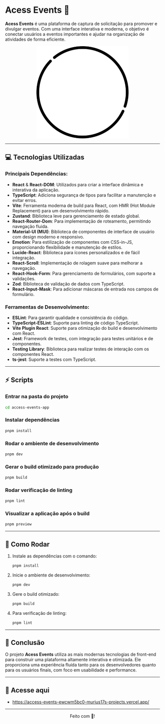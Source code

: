 
# Acess Events 📱

**Acess Events** é uma plataforma de captura de solicitação para promover e divulgar eventos. Com uma interface interativa e moderna, o objetivo é conectar usuários a eventos importantes e ajudar na organização de atividades de forma eficiente.

<div align="center">
  <a href="https://github.com/seu-repositorio">
    <img src="access-events-app/src/assets/circulo.png" width="300px" />
  </a>
</div>

---

## 💻 Tecnologias Utilizadas

### Principais Dependências:

- **React** & **React-DOM**: Utilizados para criar a interface dinâmica e interativa da aplicação.
- **TypeScript**: Adiciona segurança de tipos para facilitar a manutenção e evitar erros.
- **Vite**: Ferramenta moderna de build para React, com HMR (Hot Module Replacement) para um desenvolvimento rápido.
- **Zustand**: Biblioteca leve para gerenciamento de estado global.
- **React-Router-Dom**: Para implementação de roteamento, permitindo navegação fluida.
- **Material-UI (MUI)**: Biblioteca de componentes de interface de usuário com design moderno e responsivo.
- **Emotion**: Para estilização de componentes com CSS-in-JS, proporcionando flexibilidade e manutenção de estilos.
- **Lucide-React**: Biblioteca para ícones personalizados e de fácil integração.
- **React-Scroll**: Implementação de rolagem suave para melhorar a navegação.
- **React-Hook-Form**: Para gerenciamento de formulários, com suporte a validações.
- **Zod**: Biblioteca de validação de dados com TypeScript.
- **React-Input-Mask**: Para adicionar máscaras de entrada nos campos de formulário.

### Ferramentas de Desenvolvimento:

- **ESLint**: Para garantir qualidade e consistência do código.
- **TypeScript-ESLint**: Suporte para linting de código TypeScript.
- **Vite Plugin React**: Suporte para otimização do build e desenvolvimento com React.
- **Jest**: Framework de testes, com integração para testes unitários e de componentes.
- **Testing Library**: Biblioteca para realizar testes de interação com os componentes React.
- **ts-jest**: Suporte a testes com TypeScript.

---

## ⚡ Scripts

### Entrar na pasta do projeto

```zsh
cd access-events-app
```

### Instalar dependências

```zsh
pnpm install
```

### Rodar o ambiente de desenvolvimento

```zsh
pnpm dev
```

### Gerar o build otimizado para produção

```zsh
pnpm build
```

### Rodar verificação de linting

```zsh
pnpm lint
```

### Visualizar a aplicação após o build

```zsh
pnpm preview
```

---

## 🚀 Como Rodar

1. Instale as dependências com o comando:

   ```zsh
   pnpm install
   ```

2. Inicie o ambiente de desenvolvimento:

   ```zsh
   pnpm dev
   ```

3. Gere o build otimizado:

   ```zsh
   pnpm build
   ```

4. Para verificação de linting:

   ```zsh
   pnpm lint
   ```

---



## 🤖 Conclusão

O projeto **Acess Events** utiliza as mais modernas tecnologias de front-end para construir uma plataforma altamente interativa e otimizada. Ele proporciona uma experiência fluída tanto para os desenvolvedores quanto para os usuários finais, com foco em usabilidade e performance.

---

## 📱 Acesse aqui

- https://access-events-ewcwm5bc0-murius17s-projects.vercel.app/


---

<div align="center">
  <p>Feito com 💙!</p>
</div>

